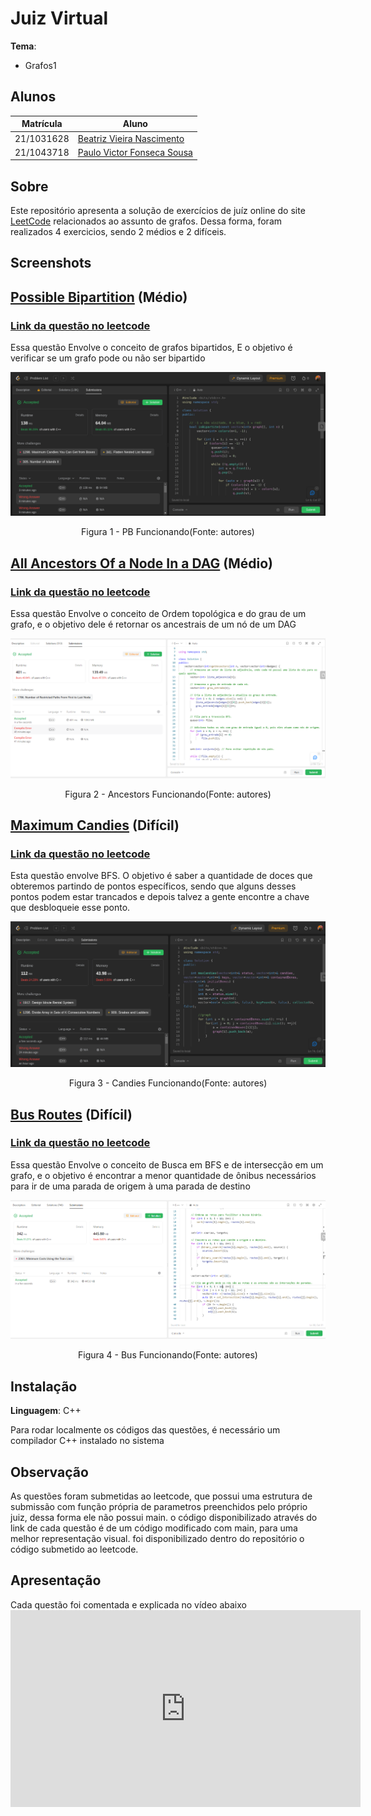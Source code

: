 



# Juiz Virtual
**Tema**:
 - Grafos1


## Alunos
|Matrícula | Aluno |
| -- | -- |
| 21/1031628 |  [Beatriz Vieira Nascimento](https://github.com/Beatrizvn)     |
| 21/1043718 | [Paulo Victor Fonseca Sousa](https://github.com/PauloVictorFS)  |


## Sobre 
Este repositório apresenta a solução de exercícios de juíz online do site [LeetCode](https://leetcode.com/) relacionados ao assunto de grafos. Dessa forma, foram realizados 4 exercicios, sendo 2 médios e 2 difíceis.


## Screenshots

## [Possible Bipartition](../Grafos1_Juiz_Virtual/Possible_Bipartition/pb.cpp) (Médio)

### [Link da questão no leetcode](https://leetcode.com/problems/possible-bipartition/)

Essa questão Envolve o conceito de grafos bipartidos, E o objetivo é verificar se um grafo pode ou não ser bipartido
<center>
<img src="/Img/pbFuncionando.png"></img>
<p>Figura 1 - PB Funcionando(Fonte: autores)</p>
</center>


## [All Ancestors Of a Node In a DAG](../Grafos1_Juiz_Virtual/All_Ancestors/Ancestors_com_main.cpp) (Médio)

### [Link da questão no leetcode](https://leetcode.com/problems/all-ancestors-of-a-node-in-a-directed-acyclic-graph/description/)

Essa questão Envolve o conceito de Ordem topológica e do grau de um grafo, e o objetivo dele é retornar os ancestrais de um nó de um DAG
<center>
<img src="/Img/Proof Ancestors.PNG"></img>
<p>Figura 2 - Ancestors Funcionando(Fonte: autores)</p>
</center>

## [Maximum Candies](../Grafos1_Juiz_Virtual/Maximum_Candies/Candies.cpp) (Difícil)
### [Link da questão no leetcode](https://leetcode.com/problems/maximum-candies-you-can-get-from-boxes/)

Esta questão envolve BFS. O objetivo é saber a quantidade de doces que obteremos partindo de pontos específicos, sendo que alguns desses pontos podem estar trancados e  depois talvez a gente encontre a chave que desbloqueie esse ponto.
<center>
<img src="/Img/candiesFuncionando.png"></img>
<p>Figura 3 - Candies Funcionando(Fonte: autores)</p>
</center>

## [Bus Routes](../Grafos1_Juiz_Virtual/Bus_Routes/Bus_routes_com_main.cpp) (Difícil)
### [Link da questão no leetcode](https://leetcode.com/problems/bus-routes/description/)

Essa questão Envolve o conceito de Busca em BFS e de intersecção em um grafo, e o objetivo é encontrar a menor quantidade de ônibus necessários para ir de uma parada de origem à uma parada de destino
<center>
<img src="/Img/Proof Bus.PNG"></img>
<p>Figura 4 - Bus  Funcionando(Fonte: autores)</p>
</center>


## Instalação 
**Linguagem**: C++<br>

Para rodar localmente os códigos das questões, é necessário um compilador C++ instalado no sistema

## Observação
As questões foram submetidas ao leetcode, que possui uma estrutura de submissão com função própria de parametros preenchidos pelo próprio juiz, dessa forma ele não possui main. o código disponibilizado através do link  de cada questão é de um código modificado com main, para uma melhor representação visual. foi disponibilizado dentro do repositório o código submetido ao leetcode.

## Apresentação 
Cada questão foi comentada e explicada no vídeo abaixo <iframe width="560" height="315" src="https://www.youtube.com/embed/R07vi7tif1k?si=JRPPXZHMWZyV9Ord" title="YouTube video player" frameborder="0" allow="accelerometer; autoplay; clipboard-write; encrypted-media; gyroscope; picture-in-picture; web-share" allowfullscreen></iframe>




